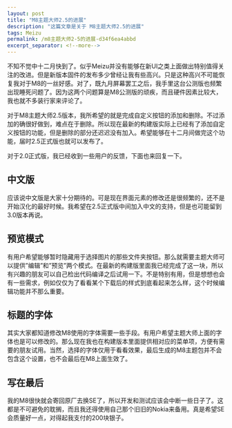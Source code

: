 ```yaml
---
layout: post
title: "M8主题大师2.5的进展"
description: "这篇文章是关于 M8主题大师2.5的进展"
tags: Meizu
permalink: /m8主题大师2-5的进展-d34f6ea4abbd
excerpt_separator: <!--more-->
---
```

不知不觉中十二月快到了。似乎Meizu并没有能够在新UI之类上面做出特别值得关注的改进。但是新版本固件的发布多少曾经让我有些高兴。只是这种高兴不可能恢复我对于M8的一丝好感。对了，既九月屏幕罢工之后，我手里这台公测版也频繁出现睡死问题了。因为这两个问题算是M8公测版的顽疾，而且硬件因素比较大，我也就不多装行家来评论了。

对于M8主题大师2.5版本，我所希望的就是完成自定义按钮的添加和删除。不过添加的确很好做到，难点在于删除。所以现在最新的构建版实际上已经有了添加自定义按钮的功能，但是删除的部分还迟迟没有加入。希望能够在十二月间做完这个功能，届时2.5正式版也就可以发布了。

对于2.0正式版，我已经收到一些用户的反馈，下面也来回复一下。
<!--more-->

## 中文版

应该说中文版是大家十分期待的。可是现在界面元素的修改还是很频繁的，还不是开始汉化的最好时候。我希望在2.5正式版中间加入中文的支持，但是也可能留到3.0版本再说。

## 预览模式

有用户希望能够暂时隐藏用于选择图片的那些文件夹按钮。那么就需要主题大师可以提供”编辑”和”预览”两个模式。在最新的构建版里面我已经完成了这一块，所以有兴趣的朋友可以自己检出代码编译之后试用一下。不是特别有用，但是想想也会有一些需求，例如仅仅为了看看某个下载后的样式到底看起来怎么样，这个时候编辑功能并不那么重要。

## 标题的字体

其实大家都知道修改M8使用的字体需要一些手段。有用户希望主题大师上面的字体也是可以修改的。那么现在我也在构建版本里面提供相对应的菜单项，方便有需要的朋友试用。当然，选择的字体仅用于看看效果，最后生成的M8主题包并不会包含这个设置，也不会最后在M8上面生效了。

## 写在最后

我的M8很快就会寄回原厂去换SE了，所以开发和测试应该会中断一些日子了。这都是不可避免的耽搁，而且我还得使用自己那个旧旧的Nokia来备用。真是希望SE会质量好一点，对得起我支付的200块银子。
